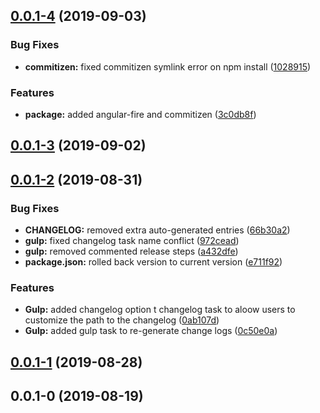 ## [0.0.1-4](https://github.com/layoutzweb/angular-on-fire/compare/0.0.1-3...0.0.1-4) (2019-09-03)


### Bug Fixes

* **commitizen:** fixed commitizen symlink error on npm install ([1028915](https://github.com/layoutzweb/angular-on-fire/commit/1028915))


### Features

* **package:** added angular-fire and commitizen ([3c0db8f](https://github.com/layoutzweb/angular-on-fire/commit/3c0db8f))



## [0.0.1-3](https://github.com/layoutzweb/angular-on-fire/compare/0.0.1-2...0.0.1-3) (2019-09-02)



## [0.0.1-2](https://github.com/layoutzweb/angular-on-fire/compare/0.0.1-1...0.0.1-2) (2019-08-31)


### Bug Fixes

* **CHANGELOG:** removed extra auto-generated entries ([66b30a2](https://github.com/layoutzweb/angular-on-fire/commit/66b30a2))
* **gulp:** fixed changelog task name conflict ([972cead](https://github.com/layoutzweb/angular-on-fire/commit/972cead))
* **gulp:** removed commented release steps ([a432dfe](https://github.com/layoutzweb/angular-on-fire/commit/a432dfe))
* **package.json:** rolled back version to current version ([e711f92](https://github.com/layoutzweb/angular-on-fire/commit/e711f92))


### Features

* **Gulp:** added changelog option t changelog task to aloow users to customize the path to the changelog ([0ab107d](https://github.com/layoutzweb/angular-on-fire/commit/0ab107d))
* **Gulp:** added gulp task to re-generate change logs ([0c50e0a](https://github.com/layoutzweb/angular-on-fire/commit/0c50e0a))



## [0.0.1-1](https://github.com/layoutzweb/angular-on-fire/compare/0.0.1-0...0.0.1-1) (2019-08-28)



## 0.0.1-0 (2019-08-19)



